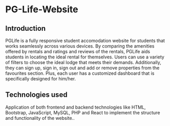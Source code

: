 # PG-Life-Website

## Introduction

PGLife is a fully responsive student accomodation website for students that works seamlessly across various devices. By comparing the amenities offered by rentals and ratings and reviews of the rentals, PGLife aids students in locating the ideal rental for themselves. Users can use a variety of filters to choose the ideal lodge that meets their demands.
Additionally, they can sign up, sign in, sign out and add or remove properties from the favourites section. Plus, each user has a customized dashboard that is specifically designed for him/her. 

## Technologies used

Application of both frontend and backend technologies like HTML, Bootstrap, JavaScript, MySQL, PHP and React to implement the structure and functionality of the website..


